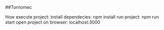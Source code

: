 ##Tornomec

How execute project:
install dependecies: npm install
run project: npm run start
open project on browser: localhost:3000

